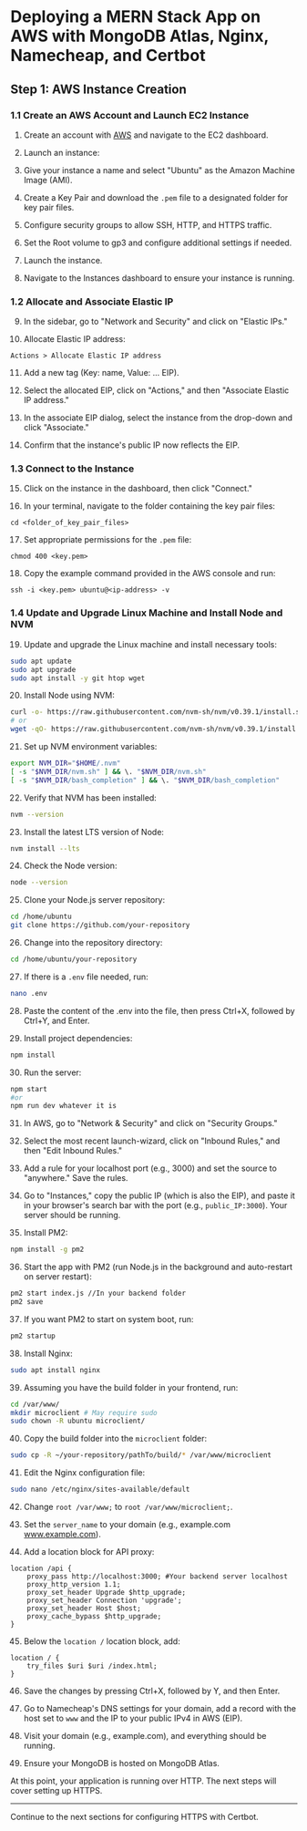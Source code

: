 # Deploying a MERN Stack App on AWS with MongoDB Atlas, Nginx, Namecheap, and Certbot

## Step 1: AWS Instance Creation

### 1.1 Create an AWS Account and Launch EC2 Instance

1. Create an account with [AWS](https://aws.amazon.com/) and navigate to the EC2 dashboard.

2. Launch an instance:


3. Give your instance a name and select "Ubuntu" as the Amazon Machine Image (AMI).

4. Create a Key Pair and download the `.pem` file to a designated folder for key pair files.

5. Configure security groups to allow SSH, HTTP, and HTTPS traffic.

6. Set the Root volume to gp3 and configure additional settings if needed.

7. Launch the instance.

8. Navigate to the Instances dashboard to ensure your instance is running.

### 1.2 Allocate and Associate Elastic IP

9. In the sidebar, go to "Network and Security" and click on "Elastic IPs."

10. Allocate Elastic IP address:
 ```
 Actions > Allocate Elastic IP address
 ```

11. Add a new tag (Key: name, Value: ... EIP).

12. Select the allocated EIP, click on "Actions," and then "Associate Elastic IP address."

13. In the associate EIP dialog, select the instance from the drop-down and click "Associate."

14. Confirm that the instance's public IP now reflects the EIP.

### 1.3 Connect to the Instance

15. Click on the instance in the dashboard, then click "Connect."

16. In your terminal, navigate to the folder containing the key pair files:
 ```
 cd <folder_of_key_pair_files>
 ```

17. Set appropriate permissions for the `.pem` file:
 ```
 chmod 400 <key.pem>
 ```

18. Copy the example command provided in the AWS console and run:
 ```
 ssh -i <key.pem> ubuntu@<ip-address> -v
 ```

### 1.4 Update and Upgrade Linux Machine and Install Node and NVM

19. Update and upgrade the Linux machine and install necessary tools:
 ```bash
 sudo apt update
 sudo apt upgrade
 sudo apt install -y git htop wget
 ```

20. Install Node using NVM:
 ```bash
 curl -o- https://raw.githubusercontent.com/nvm-sh/nvm/v0.39.1/install.sh | bash
 # or
 wget -qO- https://raw.githubusercontent.com/nvm-sh/nvm/v0.39.1/install.sh | bash
 ```

21. Set up NVM environment variables:
 ```bash
 export NVM_DIR="$HOME/.nvm"
 [ -s "$NVM_DIR/nvm.sh" ] && \. "$NVM_DIR/nvm.sh"
 [ -s "$NVM_DIR/bash_completion" ] && \. "$NVM_DIR/bash_completion"
 ```

22. Verify that NVM has been installed:
 ```bash
 nvm --version
 ```

23. Install the latest LTS version of Node:
 ```bash
 nvm install --lts
 ```

24. Check the Node version:
 ```bash
 node --version
 ```

25. Clone your Node.js server repository:
 ```bash
 cd /home/ubuntu
 git clone https://github.com/your-repository
 ```

26. Change into the repository directory:
 ```bash
 cd /home/ubuntu/your-repository
 ```

27. If there is a `.env` file needed, run:
 ```bash
 nano .env
 ```

28. Paste the content of the .env into the file, then press Ctrl+X, followed by Ctrl+Y, and Enter.

29. Install project dependencies:
 ```bash
 npm install
 ```

30. Run the server:
 ```bash
 npm start
#or
npm run dev whatever it is
 ```

31. In AWS, go to "Network & Security" and click on "Security Groups."

32. Select the most recent launch-wizard, click on "Inbound Rules," and then "Edit Inbound Rules."

33. Add a rule for your localhost port (e.g., 3000) and set the source to "anywhere." Save the rules.

34. Go to "Instances," copy the public IP (which is also the EIP), and paste it in your browser's search bar with the port (e.g., `public_IP:3000`). Your server should be running.

35. Install PM2:
 ```bash
 npm install -g pm2
 ```

36. Start the app with PM2 (run Node.js in the background and auto-restart on server restart):
 ```bash
 pm2 start index.js //In your backend folder
 pm2 save
 ```

37. If you want PM2 to start on system boot, run:
 ```bash
 pm2 startup
 ```

38. Install Nginx:
 ```bash
 sudo apt install nginx
 ```

39. Assuming you have the build folder in your frontend, run:
 ```bash
 cd /var/www/
 mkdir microclient # May require sudo
 sudo chown -R ubuntu microclient/
 ```

40. Copy the build folder into the `microclient` folder:
 ```bash
 sudo cp -R ~/your-repository/pathTo/build/* /var/www/microclient
 ```

41. Edit the Nginx configuration file:
 ```bash
 sudo nano /etc/nginx/sites-available/default
 ```

42. Change `root /var/www;` to `root /var/www/microclient;`.

43. Set the `server_name` to your domain (e.g., example.com www.example.com).

44. Add a location block for API proxy:
 ```nginx
 location /api {
     proxy_pass http://localhost:3000; #Your backend server localhost
     proxy_http_version 1.1;
     proxy_set_header Upgrade $http_upgrade;
     proxy_set_header Connection 'upgrade';
     proxy_set_header Host $host;
     proxy_cache_bypass $http_upgrade;
 }
 ```

45. Below the `location /` location block, add:
 ```nginx
 location / {
     try_files $uri $uri /index.html;
 }
 ```

46. Save the changes by pressing Ctrl+X, followed by Y, and then Enter.

47. Go to Namecheap's DNS settings for your domain, add a record with the host set to `www` and the IP to your public IPv4 in AWS (EIP).

48. Visit your domain (e.g., example.com), and everything should be running.

49. Ensure your MongoDB is hosted on MongoDB Atlas.

At this point, your application is running over HTTP. The next steps will cover setting up HTTPS.

---

Continue to the next sections for configuring HTTPS with Certbot.
